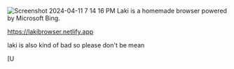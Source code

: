 ![Screenshot 2024-04-11 7 14 16 PM](https://github.com/linuxfandudeguy/laki/assets/164905463/2340eeb9-e27f-43d4-bd14-3790ea2bdf01)
Laki is a homemade browser powered by Microsoft Bing.

https://lakibrowser.netlify.app

laki is also kind of bad so please don't be mean

[U<!DOCTYPE html>
<html lang="en">
<head>
    <meta charset="UTF-8">
    <meta name="viewport" content="width=device-width, initial-scale=1.0">
    <title>Custom Browser</title>
    <!-- Link tags for favicon and apple-touch-icon -->
    <link rel="apple-touch-icon" sizes="180x180" href="/apple-touch-icon.png">
    <link rel="icon" type="image/png" sizes="32x32" href="/favicon-32x32.png">
    <link rel="icon" type="image/png" sizes="16x16" href="/favicon-16x16.png">
    <link rel="manifest" href="/site.webmanifest">
    <style>
        /* Style for the header container */
        .header-container {
            text-align: center;
            margin-bottom: 20px;
        }

        /* Style for the logo image */
        .logo {
            max-width: 100%;
            height: auto;
        }

        /* Style for the search container */
        .search-container {
            margin: 20px auto;
            max-width: 400px;
            text-align: center;
        }

        /* Style for the search input */
        .search-input {
            padding: 8px;
            width: 60%;
            margin-right: 10px;
            border-radius: 5px;
            border: 1px solid #ccc;
        }

        /* Style for the search button */
        .search-button {
            padding: 8px 16px;
            border: none;
            border-radius: 5px;
            background-color: #007bff;
            color: #fff;
            cursor: pointer;
        }

        /* Style for the search button on hover */
        .search-button:hover {
            background-color: #0056b3;
        }

        /* Style for the iframe */
        .search-results {
            margin-top: 20px;
            width: 100%;
            height: 80vh;
            border: none;
        }
    </style>
</head>
<body>

<!-- Header container -->
<div class="header-container">
    <!-- Logo image -->
    <img src="https://i.ibb.co/T0LZ9VX/Screenshot-2024-04-11-6-47-38-PM.png" alt="Logo" class="logo">
</div>

<!-- Search container -->
<div class="search-container">
    <!-- Search input -->
    <input type="text" id="searchInput" class="search-input" placeholder="Enter your search query">
    <!-- Search button -->
    <button class="search-button" onclick="performSearch()">Search</button>
</div>

<!-- Container for search results -->
<div id="searchResultsContainer">
</div>

<script>
    function performSearch() {
        // Get the search query from the input field
        var query = document.getElementById('searchInput').value;
        
        // Create an iframe with the search results page loaded
        var iframe = document.createElement('iframe');
        iframe.setAttribute('src', 'https://www.bing.com/search?q=' + encodeURIComponent(query));
        iframe.setAttribute('class', 'search-results');
        
        // Add the iframe to the container
        var container = document.getElementById('searchResultsContainer');
        container.innerHTML = '';
        container.appendChild(iframe);
    }
</script>

</body>
</html>
ploading index (1).html…]()




